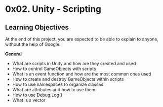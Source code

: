 # 0x02. Unity - Scripting

## Learning Objectives
At the end of this project, you are expected to be able to explain to anyone, without the help of Google:

**General**
- What are scripts in Unity and how are they created and used
- How to control GameObjects with scripts
- What is an event function and how are the most common ones used
- How to create and destroy GameObjects within scripts
- How to use namespaces to organize classes
- What are attributes and how to use them
- How to use Debug.Log()
- What is a vector